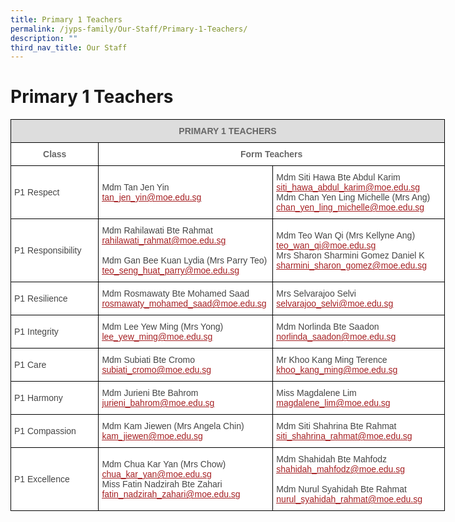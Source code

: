 ```yaml
---
title: Primary 1 Teachers
permalink: /jyps-family/Our-Staff/Primary-1-Teachers/
description: ""
third_nav_title: Our Staff
---
```

Primary 1 Teachers
==================
<style type="text/css">
.tg  {border-collapse:collapse;border-spacing:0;}
.tg td{border-color:black;border-style:solid;border-width:1px;font-family:Arial, sans-serif;font-size:14px;
  overflow:hidden;padding:10px 5px;word-break:normal;}
.tg th{border-color:black;border-style:solid;border-width:1px;font-family:Arial, sans-serif;font-size:14px;
  font-weight:normal;overflow:hidden;padding:10px 5px;word-break:normal;}
.tg .tg-20fz{background-color:#FFF;color:#A52023;text-align:left;vertical-align:top}
.tg .tg-fwnj{background-color:#FFF;color:#454545;text-align:left;vertical-align:top}
.tg .tg-feqv{background-color:#DDD;color:#666;font-weight:bold;text-align:center;vertical-align:middle}
.tg .tg-siej{background-color:#FFF;color:#666666;font-weight:bold;text-align:center;vertical-align:top}
.tg .tg-imtz{background-color:#FFF;color:#666;font-weight:bold;text-align:center;vertical-align:top}
.tg .tg-sdzj{background-color:#FFF;color:#454545;text-align:left;vertical-align:middle}
</style>
<table class="tg" style="undefined;table-layout: fixed; width: 695px">
<colgroup>
<col style="width: 141px">
<col style="width: 279px">
<col style="width: 275px">
</colgroup>
<thead>
  <tr>
    <th class="tg-feqv" colspan="3"><span style="color:#666;background-color:#DDD">PRIMARY 1 TEACHERS</span><br></th>
  </tr>
</thead>
<tbody>
  <tr>
    <td class="tg-siej"> Class</td>
    <td class="tg-imtz" colspan="2">Form Teachers</td>
  </tr>
  <tr>
    <td class="tg-sdzj">P1 Respect</td>
    <td class="tg-sdzj">Mdm Tan Jen Yin<br><a href="mailto:tan_jen_yin@moe.edu.sg"><span style="text-decoration:underline;color:#A52023">tan_jen_yin@moe.edu.sg</span></a> </td>
    <td class="tg-sdzj">Mdm Siti Hawa Bte Abdul Karim<br><a href="mailto:siti_hawa_abdul_karim@moe.edu.sg"><span style="text-decoration:underline;color:#A52023">siti_hawa_abdul_karim@moe.edu.sg</span></a><br>Mdm Chan Yen Ling Michelle (Mrs Ang)<br><a href="mailto:chan_yen_ling_michelle@moe.edu.sg"><span style="text-decoration:underline;color:#A52023">chan_yen_ling_michelle@moe.edu.sg</span></a> <br></td>
  </tr>
  <tr>
    <td class="tg-sdzj">P1 Responsibility</td>
    <td class="tg-sdzj">Mdm Rahilawati Bte Rahmat<br><a href="mailto:rahilawati_rahmat@moe.edu.sg"><span style="text-decoration:underline;color:#A52023">rahilawati_rahmat@moe.edu.sg</span></a><br><br>Mdm Gan Bee Kuan Lydia (Mrs Parry Teo) <br><a href="mailto:teo_seng_huat_parry@moe.edu.sg"><span style="text-decoration:underline;color:#A52023">teo_seng_huat_parry@moe.edu.sg</span></a></td>
    <td class="tg-sdzj">Mdm Teo Wan Qi (Mrs Kellyne Ang)<br><a href="mailto:teo_wan_qi@moe.edu.sg"><span style="text-decoration:underline;color:#A52023">teo_wan_qi@moe.edu.sg</span></a><br>Mrs Sharon Sharmini Gomez Daniel K<br><a href="mailto:sharmini_sharon_gomez@moe.edu.sg"><span style="text-decoration:underline;color:#A52023">sharmini_sharon_gomez@moe.edu.sg</span></a></td>
  </tr>
  <tr>
    <td class="tg-sdzj">P1 Resilience</td>
    <td class="tg-sdzj">Mdm Rosmawaty Bte Mohamed Saad<br><a href="mailto:rosmawaty_mohamed_saad@moe.edu.sg"><span style="text-decoration:underline;color:#A52023">rosmawaty_mohamed_saad@moe.edu.sg</span></a> </td>
    <td class="tg-sdzj">Mrs Selvarajoo Selvi<br><a href="mailto:selvarajoo_selvi@moe.edu.sg"><span style="text-decoration:underline;color:#A52023">selvarajoo_selvi@moe.edu.sg</span></a> </td>
  </tr>
  <tr>
    <td class="tg-sdzj">P1 Integrity</td>
    <td class="tg-sdzj">Mdm Lee Yew Ming (Mrs Yong)<br><a href="mailto:lee_yew_ming@moe.edu.sg"><span style="text-decoration:underline;color:#A52023">lee_yew_ming@moe.edu.sg</span></a></td>
    <td class="tg-sdzj">Mdm Norlinda Bte Saadon<br><a href="mailto:norlinda_saadon@moe.edu.sg"><span style="text-decoration:underline;color:#A52023">norlinda_saadon@moe.edu.sg</span></a></td>
  </tr>
  <tr>
    <td class="tg-sdzj">P1 Care</td>
    <td class="tg-sdzj">Mdm Subiati Bte Cromo<br><a href="mailto:subiati_cromo@moe.edu.sg"><span style="text-decoration:underline;color:#A52023">subiati_cromo@moe.edu.sg</span></a></td>
    <td class="tg-sdzj">Mr Khoo Kang Ming Terence<br><a href="mailto:khoo_kang_ming@moe.edu.sg"><span style="text-decoration:underline;color:#A52023">khoo_kang_ming@moe.edu.sg</span></a></td>
  </tr>
  <tr>
    <td class="tg-sdzj">P1 Harmony</td>
    <td class="tg-sdzj">Mdm Jurieni Bte Bahrom<br><a href="mailto:jurieni_bahrom@moe.edu.sg"><span style="text-decoration:underline;color:#A52023">jurieni_bahrom@moe.edu.sg</span></a><br></td>
    <td class="tg-20fz"><span style="color:#454545">Miss Magdalene Lim</span><br><a href="mailto:magdalene_lim@moe.edu.sg" target="_blank" rel="noopener noreferrer"><span style="text-decoration:underline;color:#A52023">magdalene_lim@moe.edu.sg</span></a><br></td>
  </tr>
  <tr>
    <td class="tg-sdzj">P1 Compassion<br></td>
    <td class="tg-fwnj">Mdm Kam Jiewen (Mrs Angela Chin)<br><a href="mailto:kam_jiewen@moe.edu.sg"><span style="text-decoration:underline;color:#A52023">kam_jiewen@moe.edu.sg</span></a><br></td>
    <td class="tg-fwnj"><span style="background-color:initial">Mdm Siti Shahrina Bte Rahmat</span><br><a href="mailto:siti_shahrina_rahmat@moe.edu.sg" target="_blank" rel="noopener noreferrer"><span style="text-decoration:underline;color:#A52023;background-color:initial">siti_shahrina_rahmat@moe.edu.sg</span></a><br></td>
  </tr>
  <tr>
    <td class="tg-sdzj">P1 Excellence</td>
    <td class="tg-sdzj">Mdm Chua Kar Yan (Mrs Chow)<br><a href="mailto:chua_kar_yan@moe.edu.sg"><span style="text-decoration:underline;color:#A52023">chua_kar_yan@moe.edu.sg</span></a> <br>Miss Fatin Nadzirah Bte Zahari<br><a href="mailto:fatin_nadzirah_zahari@moe.edu.sg"><span style="text-decoration:underline;color:#A52023">fatin_nadzirah_zahari@moe.edu.sg</span></a> </td>
    <td class="tg-sdzj">Mdm Shahidah Bte Mahfodz<br><a href="mailto:shahidah_mahfodz@moe.edu.sg"><span style="text-decoration:underline;color:#A52023">shahidah_mahfodz@moe.edu.sg</span></a><br><br>Mdm Nurul Syahidah Bte Rahmat<br><a href="mailto:nurul_syahidah_rahmat@moe.edu.sg"><span style="text-decoration:underline;color:#A52023">nurul_syahidah_rahmat@moe.edu.sg</span></a></td>
  </tr>
</tbody>
</table>